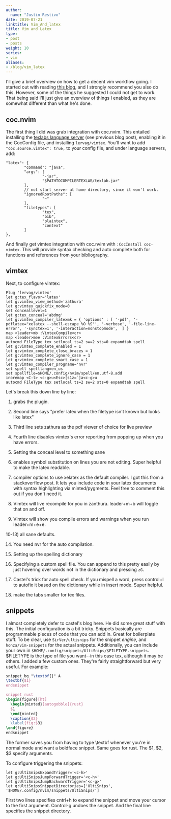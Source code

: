 ```yaml
---
author:
  name: "Justin Restivo"
date: 2019-07-21
linktitle: Vim_And_latex
title: Vim and Latex
type:
- post
- posts
weight: 10
series:
- vim
aliases:
- /blog/vim_latex
---
```


I'll give a brief overview on how to get a decent vim workflow going. I started out with reading [this blog](https://castel.dev/post/lecture-notes-1/), and I strongly recommend you also do this. However, some of the things he suggested I could not get to work. That being said I'll just give an overview of things I enabled, as they are somewhat different than what he's done.

## coc.nvim ##

The first thing I did was grab integration with coc.nvim. This entailed installing the [texlabs language server](https://github.com/latex-lsp/texlab) (see previous blog post), enabling it in the CocConfig file, and installing `lervag/vimtex`. You'll want to add `"coc.source.vimtex": true,` to your config file, and under language servers, add:
```
"latex": {
        "command": "java",
        "args": [
                "-jar",
                "$PATHTOCOMPILERTEXLAB/texlab.jar"
        ],
        // not start server at home directory, since it won't work.
        "ignoredRootPaths": [
                "~"
        ],
        "filetypes": [
                "tex",
                "bib",
                "plaintex",
                "context"
        ]
},
```
And finally get vimtex integration with coc.nvim with `:CocInstall coc-vimtex`.  This will provide syntax checking and auto complete both for functions and references from your bibliography.

## vimtex ##

Next, to configure vimtex:
```
Plug 'lervag/vimtex'
let g:tex_flavor='latex'
let g:vimtex_view_method='zathura'
let g:vimtex_quickfix_mode=0
set conceallevel=1
let g:tex_conceal='abdmg'
let g:vimtex_compiler_latexmk = { 'options' : [ '-pdf', '-pdflatex="xelatex --shell-escape %O %S"', '-verbose', '-file-line-error', '-synctex=1', '-interaction=nonstopmode',  ] }
map <leader>mb :VimtexCompile<cr>
map <leader>mee :VimtexErrors<cr>
autocmd FileType tex setlocal ts=2 sw=2 sts=0 expandtab spell
let g:vimtex_complete_enabled = 1
let g:vimtex_complete_close_braces = 1
let g:vimtex_complete_ignore_case = 1
let g:vimtex_complete_smart_case = 1
let g:vimtex_compiler_progname='nvr'
set spell spelllang=en_us
set spellfile=$HOME/.config/nvim/spell/en.utf-8.add
inoremap <C-l> <c-g>u<Esc>[s1z=`]a<c-g>u
autocmd FileType tex setlocal ts=2 sw=2 sts=0 expandtab spell
```

Let's break this down line by line: 

1) grabs the plugin.

2) Second line says "prefer latex when the filetype isn't known but looks like latex"

3) Third line sets zathura as the pdf viewer of choice for live preview

4) Fourth line disables vimtex's error reporting from popping up when you have errors.

5) Setting the conceal level to something sane

6) enables symbol substitution on lines you are not editing. Super helpful to make the latex readable.

7) compiler options to use xelatex as the default compiler. I got this from a stackoverflow post. It lets you include code in your latex documents with syntax highlighting via minted/pygments. Feel free to comment this out if you don't need it.

8) Vimtex will live recompile for you in zanthura. leader+m+b will toggle that on and off.

9) Vimtex will show you compile errors and warnings when you run leader+m+e+e.

10-13) all sane defaults.

14) You need nvr for the auto compilation.

15) Setting up the spelling dictionary

16) Specifying a custom spell file. You can append to this pretty easily by just hovering over words not in the dictionary and pressing `zG`.

17) Castel's trick for auto spell check. If you mispell a word, press control+l to autofix it based on the dictionary while in insert mode. Super helpful.

18) make the tabs smaller for tex files.


## snippets ##

I almost completely defer to castel's blog here. He did some great stuff with this. The initial configuration is a bit tricky. Snippets basically are programmable pieces of code that you can add in. Great for boilerplate stuff. To be clear, use `SirVer/ultisnips` for the snippet *engine*, and `honza/vim-snippets` for the actual snippets. Additionally, you can include your own in `$HOME/.config/snippets/UltiSnips/$FILETYPE.snippets`. $FILETYPE is the type of file you want--in this case tex, although it may be others. I added a few custom ones. They're fairly straightforward but very useful. For example:
``` latex
snippet bg "\textbf{}" A
\textbf{$1}
endsnippet

snippet rust
\begin{figure}[ht]
  \begin{minted}[autogobble]{rust}
  $1
  \end{minted}
  \caption{$2}
  \label{fig:$3}
\end{figure}
endsnippet
```

The former saves you from having to type \textbf whenever you're in normal mode and want a boldface snippet. Same goes for rust. The $1, $2, $3 specify arguments.

To configure triggering the snippets:
```
let g:UltiSnipsExpandTrigger='<c-h>'
let g:UltiSnipsJumpForwardTrigger='<c-h>'
let g:UltiSnipsJumpBackwardTrigger='<c-g>'
let g:UltiSnipsSnippetDirectories=['UltiSnips', '$HOME/.config/nvim/snippets/UltiSnips/']
```

First two lines specifies cntrl+h to expand the snippet and move your cursor to the first argument. Control-g undoes the snippet. And the final line specifies the snippet directory.

